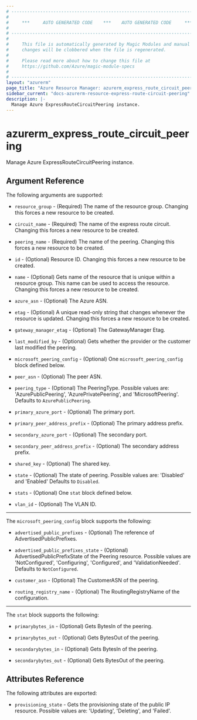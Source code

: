 ```yaml
---
# ----------------------------------------------------------------------------
#
#     ***     AUTO GENERATED CODE    ***    AUTO GENERATED CODE     ***
#
# ----------------------------------------------------------------------------
#
#     This file is automatically generated by Magic Modules and manual
#     changes will be clobbered when the file is regenerated.
#
#     Please read more about how to change this file at
#     https://github.com/Azure/magic-module-specs
#
# ----------------------------------------------------------------------------
layout: "azurerm"
page_title: "Azure Resource Manager: azurerm_express_route_circuit_peering"
sidebar_current: "docs-azurerm-resource-express-route-circuit-peering"
description: |-
  Manage Azure ExpressRouteCircuitPeering instance.
---
```


# azurerm_express_route_circuit_peering

Manage Azure ExpressRouteCircuitPeering instance.


## Argument Reference

The following arguments are supported:

* `resource_group` - (Required) The name of the resource group. Changing this forces a new resource to be created.

* `circuit_name` - (Required) The name of the express route circuit. Changing this forces a new resource to be created.

* `peering_name` - (Required) The name of the peering. Changing this forces a new resource to be created.

* `id` - (Optional) Resource ID. Changing this forces a new resource to be created.

* `name` - (Optional) Gets name of the resource that is unique within a resource group. This name can be used to access the resource. Changing this forces a new resource to be created.

* `azure_asn` - (Optional) The Azure ASN.

* `etag` - (Optional) A unique read-only string that changes whenever the resource is updated. Changing this forces a new resource to be created.

* `gateway_manager_etag` - (Optional) The GatewayManager Etag.

* `last_modified_by` - (Optional) Gets whether the provider or the customer last modified the peering.

* `microsoft_peering_config` - (Optional) One `microsoft_peering_config` block defined below.

* `peer_asn` - (Optional) The peer ASN.

* `peering_type` - (Optional) The PeeringType. Possible values are: 'AzurePublicPeering', 'AzurePrivatePeering', and 'MicrosoftPeering'. Defaults to `AzurePublicPeering`.

* `primary_azure_port` - (Optional) The primary port.

* `primary_peer_address_prefix` - (Optional) The primary address prefix.

* `secondary_azure_port` - (Optional) The secondary port.

* `secondary_peer_address_prefix` - (Optional) The secondary address prefix.

* `shared_key` - (Optional) The shared key.

* `state` - (Optional) The state of peering. Possible values are: 'Disabled' and 'Enabled' Defaults to `Disabled`.

* `stats` - (Optional) One `stat` block defined below.

* `vlan_id` - (Optional) The VLAN ID.

---

The `microsoft_peering_config` block supports the following:

* `advertised_public_prefixes` - (Optional) The reference of AdvertisedPublicPrefixes.

* `advertised_public_prefixes_state` - (Optional) AdvertisedPublicPrefixState of the Peering resource. Possible values are 'NotConfigured', 'Configuring', 'Configured', and 'ValidationNeeded'. Defaults to `NotConfigured`.

* `customer_asn` - (Optional) The CustomerASN of the peering.

* `routing_registry_name` - (Optional) The RoutingRegistryName of the configuration.

---

The `stat` block supports the following:

* `primarybytes_in` - (Optional) Gets BytesIn of the peering.

* `primarybytes_out` - (Optional) Gets BytesOut of the peering.

* `secondarybytes_in` - (Optional) Gets BytesIn of the peering.

* `secondarybytes_out` - (Optional) Gets BytesOut of the peering.

## Attributes Reference

The following attributes are exported:

* `provisioning_state` - Gets the provisioning state of the public IP resource. Possible values are: 'Updating', 'Deleting', and 'Failed'.
